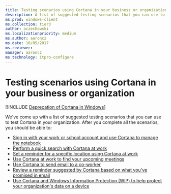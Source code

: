 ```yaml
---
title: Testing scenarios using Cortana in your business or organization
description: A list of suggested testing scenarios that you can use to test Cortana in your organization.
ms.prod: windows-client
ms.collection: tier3
author: aczechowski
ms.localizationpriority: medium
ms.author: aaroncz
ms.date: 10/05/2017
ms.reviewer: 
manager: aaroncz
ms.technology: itpro-configure
---
```


# Testing scenarios using Cortana in your business or organization
<!--Using include for Cortana in Windows deprecation -->
[!INCLUDE [Deprecation of Cortana in Windows](./includes/cortana-deprecation.md)]

We've come up with a list of suggested testing scenarios that you can use to test Cortana in your organization. After you complete all the scenarios, you should be able to:

- [Sign in with your work or school account and use Cortana to manage the notebook](./cortana-at-work-scenario-1.md)
- [Perform a quick search with Cortana at work](./cortana-at-work-scenario-2.md)
- [Set a reminder for a specific location using Cortana at work](./cortana-at-work-scenario-3.md)
- [Use Cortana at work to find your upcoming meetings](./cortana-at-work-scenario-4.md)
- [Use Cortana to send email to a co-worker](./cortana-at-work-scenario-5.md)
- [Review a reminder suggested by Cortana based on what you&#39;ve promised in email](./cortana-at-work-scenario-6.md)
- [Use Cortana and Windows Information Protection (WIP) to help protect your organization&#39;s data on a device](./cortana-at-work-scenario-7.md)
